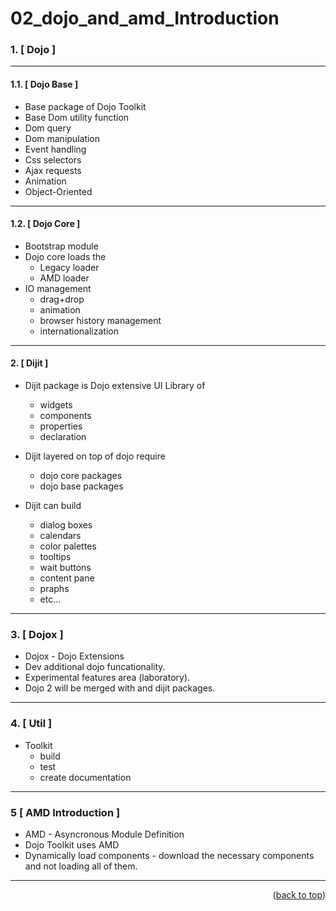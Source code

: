 
<a name="topage"></a>

# 02_dojo_and_amd_Introduction

### 1. [ Dojo ]

----

#### 1.1. [ Dojo Base ]
  * Base package of Dojo Toolkit
  * Base Dom utility function
  * Dom query
  * Dom manipulation
  * Event handling
  * Css selectors
  * Ajax requests
  * Animation
  * Object-Oriented

----

#### 1.2. [ Dojo Core ]
  * Bootstrap module
  * Dojo core loads the
      * Legacy loader 
      * AMD loader  
  * IO management
     * drag+drop     
     * animation
     * browser history management
     * internationalization

----

#### 2. [ Dijit ]
  * Dijit package is Dojo extensive UI Library of
    * widgets
    * components
    * properties
    * declaration

  * Dijit layered on top of dojo require
    *  dojo core packages
    *  dojo base packages
 
  * Dijit can build
    * dialog boxes
    * calendars
    * color palettes
    * tooltips
    * wait buttons
    * content pane
    * praphs
    * etc...

----

### 3. [ Dojox ]
  * Dojox - Dojo Extensions
  * Dev additional dojo funcationality.
  * Experimental features area (laboratory).
  * Dojo 2 will be merged with and dijit packages.

----

### 4. [ Util ]
  * Toolkit
    * build
    * test
    * create documentation

----

### 5 [ AMD Introduction ]
  * AMD - Asyncronous Module Definition
  * Dojo Toolkit uses AMD
  * Dynamically load components - download the necessary components and not loading all of them.

-----

<p align="right">(<a href="#topage">back to top</a>)</p>
<br/>
<br/>
